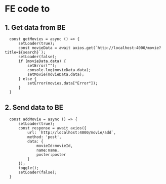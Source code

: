 # FE code to

  ## 1. Get data from BE

      const getMovies = async () => {
          setLoader(true);
          const movieData = await axios.get(`http://localhost:4000/movie?title=${search}`);
          setLoader(false);
          if (movieData.data) {
              setError("");
              console.log(movieData.data);
              setMovie(movieData.data);
          } else {
              setError(movies.data["Error"]);
          }
      }

  ## 2. Send data to BE

      const addMovie = async () => {
          setLoader(true);
          const response = await axios({
              url: `http://localhost:4000/movie/add`,
              method: 'post',
              data: {
                  movieId:movieId,
                  name:name,
                  poster:poster
              }
          });
          toggle();
          setLoader(false);
      }
